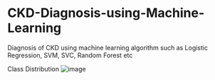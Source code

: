 # CKD-Diagnosis-using-Machine-Learning
Diagnosis of CKD using machine learning algorithm such as Logistic Regression, SVM, SVC, Random Forest etc

Class Distribution
![image](https://github.com/user-attachments/assets/735f9f01-5147-489f-9ab9-73061e32982c)
